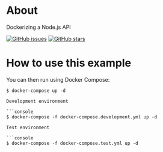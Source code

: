 # About
Dockerizing a Node.js API

[![GitHub issues](https://img.shields.io/github/issues/onildoaguiar/docker-node-api.svg "GitHub issues")](https://github.com/onildoaguiar/docker-node-api)
[![GitHub stars](https://img.shields.io/github/stars/onildoaguiar/docker-node-api.svg "GitHub stars")](https://github.com/onildoaguiar/docker-node-api)

# How to use this example

You can then run using Docker Compose:

```console
$ docker-compose up -d

Development environment

```console
$ docker-compose -f docker-compose.development.yml up -d

Test environment

```console
$ docker-compose -f docker-compose.test.yml up -d